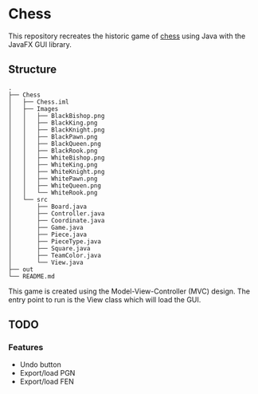 # Chess

This repository recreates the historic game of [chess](https://en.wikipedia.org/wiki/Chess) using Java with the JavaFX GUI library.

## Structure

```
.
├── Chess
│   ├── Chess.iml
│   ├── Images
│   │   ├── BlackBishop.png
│   │   ├── BlackKing.png
│   │   ├── BlackKnight.png
│   │   ├── BlackPawn.png
│   │   ├── BlackQueen.png
│   │   ├── BlackRook.png
│   │   ├── WhiteBishop.png
│   │   ├── WhiteKing.png
│   │   ├── WhiteKnight.png
│   │   ├── WhitePawn.png
│   │   ├── WhiteQueen.png
│   │   └── WhiteRook.png
│   └── src
│       ├── Board.java
│       ├── Controller.java
│       ├── Coordinate.java
│       ├── Game.java
│       ├── Piece.java
│       ├── PieceType.java
│       ├── Square.java
│       ├── TeamColor.java
│       └── View.java
├── out
└── README.md

```

This game is created using the Model-View-Controller (MVC) design. The entry point to run is the View class which will load the GUI.

## TODO

### Features

- Undo button
- Export/load PGN
- Export/load FEN
